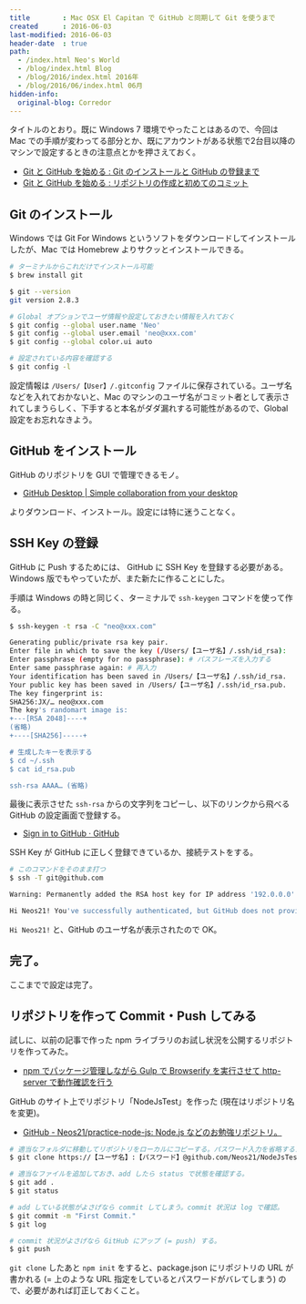 ```yaml
---
title        : Mac OSX El Capitan で GitHub と同期して Git を使うまで
created      : 2016-06-03
last-modified: 2016-06-03
header-date  : true
path:
  - /index.html Neo's World
  - /blog/index.html Blog
  - /blog/2016/index.html 2016年
  - /blog/2016/06/index.html 06月
hidden-info:
  original-blog: Corredor
---
```


タイトルのとおり。既に Windows 7 環境でやったことはあるので、今回は Mac での手順が変わってる部分とか、既にアカウントがある状態で2台目以降のマシンで設定するときの注意点とかを押さえておく。

- [Git と GitHub を始める : Git のインストールと GitHub の登録まで](/blog/2016/01/29-01.html)
- [Git と GitHub を始める : リポジトリの作成と初めてのコミット](/blog/2016/02/03-01.html)

## Git のインストール

Windows では Git For Windows というソフトをダウンロードしてインストールしたが、Mac では Homebrew よりサクッとインストールできる。

```bash
# ターミナルからこれだけでインストール可能
$ brew install git

$ git --version
git version 2.8.3

# Global オプションでユーザ情報や設定しておきたい情報を入れておく
$ git config --global user.name 'Neo'
$ git config --global user.email 'neo@xxx.com'
$ git config --global color.ui auto

# 設定されている内容を確認する
$ git config -l
```

設定情報は `/Users/【User】/.gitconfig` ファイルに保存されている。ユーザ名などを入れておかないと、Mac のマシンのユーザ名がコミット者として表示されてしまうらしく、下手すると本名がダダ漏れする可能性があるので、Global 設定をお忘れなきよう。

## GitHub をインストール

GitHub のリポジトリを GUI で管理できるモノ。

- [GitHub Desktop | Simple collaboration from your desktop](https://desktop.github.com/)

よりダウンロード、インストール。設定には特に迷うことなく。

## SSH Key の登録

GitHub に Push するためには、 GitHub に SSH Key を登録する必要がある。Windows 版でもやっていたが、また新たに作ることにした。

手順は Windows の時と同じく、ターミナルで `ssh-keygen` コマンドを使って作る。

```bash
$ ssh-keygen -t rsa -C "neo@xxx.com"

Generating public/private rsa key pair.
Enter file in which to save the key (/Users/【ユーザ名】/.ssh/id_rsa):
Enter passphrase (empty for no passphrase): # パスフレーズを入力する
Enter same passphrase again: # 再入力
Your identification has been saved in /Users/【ユーザ名】/.ssh/id_rsa.
Your public key has been saved in /Users/【ユーザ名】/.ssh/id_rsa.pub.
The key fingerprint is:
SHA256:JX/… neo@xxx.com
The key's randomart image is:
+---[RSA 2048]----+
(省略)
+----[SHA256]-----+

# 生成したキーを表示する
$ cd ~/.ssh
$ cat id_rsa.pub

ssh-rsa AAAA… (省略)
```

最後に表示させた `ssh-rsa` からの文字列をコピーし、以下のリンクから飛べる GitHub の設定画面で登録する。

- [Sign in to GitHub · GitHub](https://github.com/settings/keys)

SSH Key が GitHub に正しく登録できているか、接続テストをする。

```bash
# このコマンドをそのまま打つ
$ ssh -T git@github.com

Warning: Permanently added the RSA host key for IP address '192.0.0.0' to the list of known hosts.

Hi Neos21! You've successfully authenticated, but GitHub does not provide shell access.
```

`Hi Neos21!` と、GitHub のユーザ名が表示されたので OK。

## 完了。

ここまでで設定は完了。

## リポジトリを作って Commit・Push してみる

試しに、以前の記事で作った npm ライブラリのお試し状況を公開するリポジトリを作ってみた。

- [npm でパッケージ管理しながら Gulp で Browserify を実行させて http-server で動作確認を行う](/blog/2016/05/28-02.html)

GitHub のサイト上でリポジトリ「NodeJsTest」を作った (現在はリポジトリ名を変更)。

- [GitHub - Neos21/practice-node-js: Node.js などのお勉強リポジトリ。](https://github.com/Neos21/practice-node-js)

```bash
# 適当なフォルダに移動してリポジトリをローカルにコピーする。パスワード入力を省略するためアドレスを書き換えておく
$ git clone https://【ユーザ名】:【パスワード】@github.com/Neos21/NodeJsTest.git

# 適当なファイルを追加しておき、add したら status で状態を確認する。
$ git add .
$ git status

# add している状態がよさげなら commit してしまう。commit 状況は log で確認。
$ git commit -m "First Commit."
$ git log

# commit 状況がよさげなら GitHub にアップ (= push) する。
$ git push
```

`git clone` したあと `npm init` をすると、package.json にリポジトリの URL が書かれる (= 上のような URL 指定をしているとパスワードがバレてしまう) ので、必要があれば訂正しておくこと。
